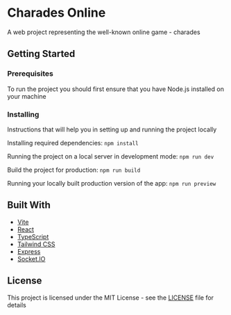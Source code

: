 # Charades Online

A web project representing the well-known online game - charades

## Getting Started

### Prerequisites

To run the project you should first ensure that you have Node.js installed on your machine

### Installing

Instructions that will help you in setting up and running the project locally

Installing required dependencies:
`npm install`

Running the project on a local server in development mode:
`npm run dev`

Build the project for production:
`npm run build`

Running your locally built production version of the app:
`npm run preview`

## Built With

* [Vite](https://vitejs.dev/)
* [React](https://react.dev/)
* [TypeScript](https://www.typescriptlang.org/)
* [Tailwind CSS](https://tailwindcss.com/)
* [Express](https://expressjs.com/)
* [Socket.IO](https://socket.io/)

## License

This project is licensed under the MIT License - see the [LICENSE](./LICENSE) file for details